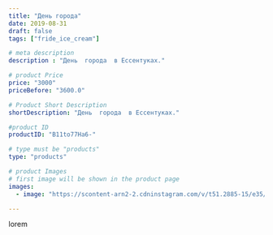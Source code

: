 ```yaml
---
title: "День города"
date: 2019-08-31
draft: false
tags: ["fride_ice_cream"]

# meta description
description : "День  города  в Ессентуках."

# product Price
price: "3000"
priceBefore: "3600.0"

# Product Short Description
shortDescription: "День  города  в Ессентуках."

#product ID
productID: "B11to77Ha6-"

# type must be "products"
type: "products"

# product Images
# first image will be shown in the product page
images:
  - image: "https://scontent-arn2-2.cdninstagram.com/v/t51.2885-15/e35/69564148_374001623296656_3656065440070785449_n.jpg?se=7&tp=1&_nc_ht=scontent-arn2-2.cdninstagram.com&_nc_cat=100&_nc_ohc=Uhm2brLwMjcAX-T4NBJ&ccb=7-4&oh=3f8ab1979f123129fcd43dcb2d900fe8&oe=6082D7DC&ig_cache_key=MjEyMjgwMzUyNDU4OTY5NDY1NA%3D%3D.2-ccb7-4"

---
```

lorem
